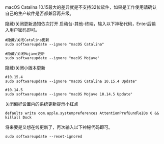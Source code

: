 macOS Catalina 10.15最大的差异就是不支持32位软件，如果是工作使用请确认自己的生产软件是否都兼容再升级。

隐藏/关闭更新通知依次打开 启动台-其他-终端，输入以下神秘代码，Enter后输入用户密码即可。

```
#隐藏/关闭Catalina更新
sudo softwareupdate --ignore "macOS Catalina"

#隐藏/关闭Mojave更新
sudo softwareupdate --ignore "macOS Mojave"
```

隐藏/关闭小版本更新

```
#10.15.4
sudo softwareupdate --ignore "macOS Catalina 10.15.4 Update"

#10.14.5
sudo softwareupdate --ignore "macOS Mojave 10.14.5 Update"
```

关闭偏好设置内的系统更新提示小红点

```
defaults write com.apple.systempreferences AttentionPrefBundleIDs 0 && killall Dock
```

将来要是又想在线更新了，再次输入以下神秘代码即可。

```
sudo softwareupdate --reset-ignored
```
